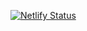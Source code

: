 [![Netlify Status](https://api.netlify.com/api/v1/badges/52a7da44-1798-4b1f-ad52-8370d925b369/deploy-status?branch=main)](https://maftunaconverter.netlify.app)
